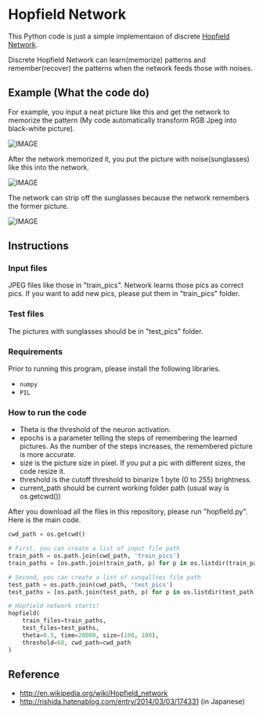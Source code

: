 # Hopfield Network

This Python code is just a simple implementaion of discrete [Hopfield Network](http://en.wikipedia.org/wiki/Hopfield_network).

Discrete Hopfield Network can learn(memorize) patterns and remember(recover) the patterns when the network feeds those with noises.

## Example (What the code do)

For example, you input a neat picture like this and get the network to memorize the pattern (My code automatically transform RGB Jpeg into black-white picture).

![IMAGE](train_pics/yosuke.jpg)

After the network memorized it, you put the picture with noise(sunglasses) like this into the network.

![IMAGE](test_pics/yosuke_test.jpg)

The network can strip off the sunglasses because the network remembers the former picture.

![IMAGE](after_1.jpeg)

## Instructions

### Input files

JPEG files like those in "train_pics".
Network learns those pics as correct pics.
If you want to add new pics, please put them in "train_pics" folder.

### Test files

The pictures with sunglasses should be in "test_pics" folder.

### Requirements

Prior to running this program, please install the following libraries.

-   `numpy`
-   `PIL`

### How to run the code

-   Theta is the threshold of the neuron activation.
-   epochs is a parameter telling the steps of remembering the learned pictures. As the number of the steps increases, the remembered picture is more accurate.
-   size is the picture size in pixel. If you put a pic with different sizes, the code resize it.
-   threshold is the cutoff threshold to binarize 1 byte (0 to 255) brightness.
-   current_path should be current working folder path (usual way is os.getcwd())

After you download all the files in this repository, please run "hopfield.py". Here is the main code.

```python
cwd_path = os.getcwd()

# First, you can create a list of input file path
train_path = os.path.join(cwd_path, 'train_pics')
train_paths = [os.path.join(train_path, p) for p in os.listdir(train_path)]

# Second, you can create a list of sungallses file path
test_path = os.path.join(cwd_path, 'test_pics')
test_paths = [os.path.join(test_path, p) for p in os.listdir(test_path)]

# Hopfield network starts!
hopfield(
    train_files=train_paths,
    test_files=test_paths,
    theta=0.5, time=20000, size=(100, 100),
    threshold=60, cwd_path=cwd_path
)
```

## Reference

-   http://en.wikipedia.org/wiki/Hopfield_network
-   http://rishida.hatenablog.com/entry/2014/03/03/174331 (in Japanese)
